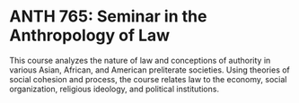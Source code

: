 # ANTH 765: Seminar in the Anthropology of Law

This course analyzes the nature of law and conceptions of authority in various Asian, African, and American preliterate societies. Using theories of social cohesion and process, the course relates law to the economy, social organization, religious ideology, and political institutions.